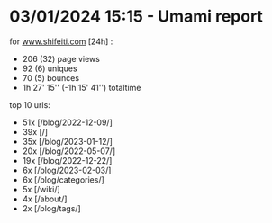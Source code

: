 # 03/01/2024 15:15 - Umami report
for www.shifeiti.com [24h] :

 - 206 (32) page views
 - 92 (6) uniques
 - 70 (5) bounces
 - 1h 27' 15'' (-1h 15' 41'') totaltime


top 10 urls:
 - 51x [/blog/2022-12-09/]
 - 39x [/]
 - 35x [/blog/2023-01-12/]
 - 20x [/blog/2022-05-07/]
 - 19x [/blog/2022-12-22/]
 - 6x [/blog/2023-02-03/]
 - 6x [/blog/categories/]
 - 5x [/wiki/]
 - 4x [/about/]
 - 2x [/blog/tags/]


